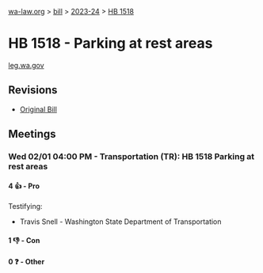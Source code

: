 [wa-law.org](/) > [bill](/bill/) > [2023-24](/bill/2023-24/) > [HB 1518](/bill/2023-24/hb/1518/)

# HB 1518 - Parking at rest areas
[leg.wa.gov](https://app.leg.wa.gov/billsummary?BillNumber=1518&Year=2023&Initiative=false)

## Revisions
* [Original Bill](1/)

## Meetings
### Wed 02/01 04:00 PM - Transportation (TR): HB 1518 Parking at rest areas
#### 4 👍 - Pro
Testifying:
* Travis Snell - Washington State Department of Transportation

#### 1 👎 - Con

#### 0 ❓ - Other
